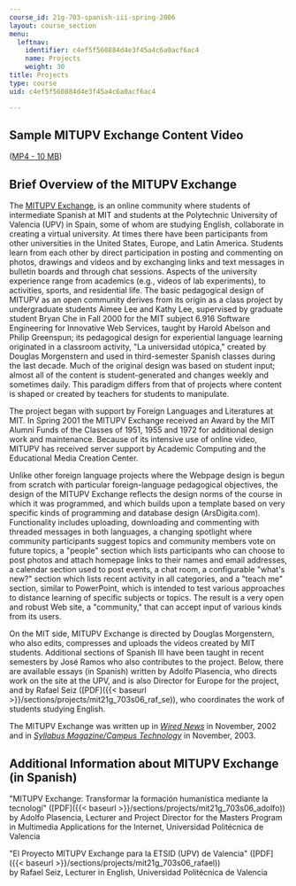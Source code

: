 ```yaml
---
course_id: 21g-703-spanish-iii-spring-2006
layout: course_section
menu:
  leftnav:
    identifier: c4ef5f560884d4e3f45a4c6a0acf6ac4
    name: Projects
    weight: 30
title: Projects
type: course
uid: c4ef5f560884d4e3f45a4c6a0acf6ac4

---
```


Sample MITUPV Exchange Content Video
------------------------------------

([MP4 - 10 MB](https://archive.org/download/MIT21F.703S03/mitupv-220k.mp4))

Brief Overview of the MITUPV Exchange
-------------------------------------

The [MITUPV Exchange](http://mitupv.mit.edu/), is an online community where students of intermediate Spanish at MIT and students at the Polytechnic University of Valencia (UPV) in Spain, some of whom are studying English, collaborate in creating a virtual university. At times there have been participants from other universities in the United States, Europe, and Latin America. Students learn from each other by direct participation in posting and commenting on photos, drawings and videos and by exchanging links and text messages in bulletin boards and through chat sessions. Aspects of the university experience range from academics (e.g., videos of lab experiments), to activities, sports, and residential life. The basic pedagogical design of MITUPV as an open community derives from its origin as a class project by undergraduate students Aimee Lee and Kathy Lee, supervised by graduate student Bryan Che in Fall 2000 for the MIT subject 6.916 Software Engineering for Innovative Web Services, taught by Harold Abelson and Philip Greenspun; its pedagogical design for experiential language learning originated in a classroom activity, "La universidad utópica," created by Douglas Morgenstern and used in third-semester Spanish classes during the last decade. Much of the original design was based on student input; almost all of the content is student-generated and changes weekly and sometimes daily. This paradigm differs from that of projects where content is shaped or created by teachers for students to manipulate.

The project began with support by Foreign Languages and Literatures at MIT. In Spring 2001 the MITUPV Exchange received an Award by the MIT Alumni Funds of the Classes of 1951, 1955 and 1972 for additional design work and maintenance. Because of its intensive use of online video, MITUPV has received server support by Academic Computing and the Educational Media Creation Center.

Unlike other foreign language projects where the Webpage design is begun from scratch with particular foreign-language pedagogical objectives, the design of the MITUPV Exchange reflects the design norms of the course in which it was programmed, and which builds upon a template based on very specific kinds of programming and database design (ArsDigita.com). Functionality includes uploading, downloading and commenting with threaded messages in both languages, a changing spotlight where community participants suggest topics and community members vote on future topics, a "people" section which lists participants who can choose to post photos and attach homepage links to their names and email addresses, a calendar section used to post events, a chat room, a configurable "what's new?" section which lists recent activity in all categories, and a "teach me" section, similar to PowerPoint, which is intended to test various approaches to distance learning of specific subjects or topics. The result is a very open and robust Web site, a "community," that can accept input of various kinds from its users.

On the MIT side, MITUPV Exchange is directed by Douglas Morgenstern, who also edits, compresses and uploads the videos created by MIT students. Additional sections of Spanish III have been taught in recent semesters by José Ramos who also contributes to the project. Below, there are available essays (in Spanish) written by Adolfo Plasencia, who directs work on the site at the UPV, and is also Director for Europe for the project, and by Rafael Seiz ([PDF]({{< baseurl >}}/sections/projects/mit21g_703s06_raf_se)), who coordinates the work of students studying English.

The MITUPV Exchange was written up in [_Wired News_](http://www.wired.com/2002/11/college-kids-a-day-in-the-life/) in November, 2002 and in [_Syllabus Magazine/Campus Technology_](http://www.campus-technology.com/article.asp?id=8293) in November, 2003.

Additional Information about MITUPV Exchange (in Spanish)
---------------------------------------------------------

"MITUPV Exchange: Transformar la formación humanística mediante la tecnologí" ([PDF]({{< baseurl >}}/sections/projects/mit21g_703s06_adolfo))  
by Adolfo Plasencia, Lecturer and Project Director for the Masters Program in Multimedia Applications for the Internet, Universidad Politécnica de Valencia

"El Proyecto MITUPV Exchange para la ETSID (UPV) de Valencia" ([PDF]({{< baseurl >}}/sections/projects/mit21g_703s06_rafael))  
by Rafael Seiz, Lecturer in English, Universidad Politécnica de Valencia